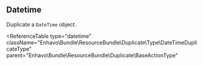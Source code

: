 ## Datetime

Duplicate a `DateTime` object. 

<ReferenceTable 
    type="datetime"
    className="Enhavo\Bundle\ResourceBundle\Duplicate\Type\DateTimeDuplicateType"
    parent="Enhavo\Bundle\ResourceBundle\Duplicate\BaseActionType"
>
<template v-slot:inherit>
    <ReferenceOption name="groups" type="groups" />
</template>
</ReferenceTable>



